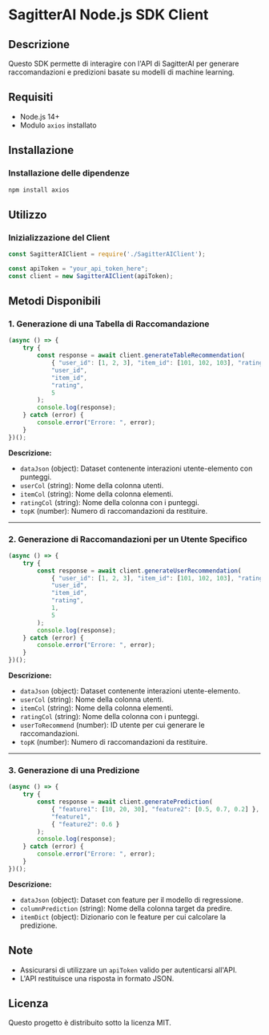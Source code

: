 # SagitterAI Node.js SDK Client

## Descrizione
Questo SDK permette di interagire con l'API di SagitterAI per generare raccomandazioni e predizioni basate su modelli di machine learning.

## Requisiti
- Node.js 14+
- Modulo `axios` installato

## Installazione
### Installazione delle dipendenze
```bash
npm install axios
```

## Utilizzo

### Inizializzazione del Client
```javascript
const SagitterAIClient = require('./SagitterAIClient');

const apiToken = "your_api_token_here";
const client = new SagitterAIClient(apiToken);
```

## Metodi Disponibili

### 1. Generazione di una Tabella di Raccomandazione
```javascript
(async () => {
    try {
        const response = await client.generateTableRecommendation(
            { "user_id": [1, 2, 3], "item_id": [101, 102, 103], "rating": [5, 4, 3] },
            "user_id",
            "item_id",
            "rating",
            5
        );
        console.log(response);
    } catch (error) {
        console.error("Errore: ", error);
    }
})();
```
**Descrizione:**
- `dataJson` (object): Dataset contenente interazioni utente-elemento con punteggi.
- `userCol` (string): Nome della colonna utenti.
- `itemCol` (string): Nome della colonna elementi.
- `ratingCol` (string): Nome della colonna con i punteggi.
- `topK` (number): Numero di raccomandazioni da restituire.

---

### 2. Generazione di Raccomandazioni per un Utente Specifico
```javascript
(async () => {
    try {
        const response = await client.generateUserRecommendation(
            { "user_id": [1, 2, 3], "item_id": [101, 102, 103], "rating": [5, 4, 3] },
            "user_id",
            "item_id",
            "rating",
            1,
            5
        );
        console.log(response);
    } catch (error) {
        console.error("Errore: ", error);
    }
})();
```
**Descrizione:**
- `dataJson` (object): Dataset contenente interazioni utente-elemento.
- `userCol` (string): Nome della colonna utenti.
- `itemCol` (string): Nome della colonna elementi.
- `ratingCol` (string): Nome della colonna con i punteggi.
- `userToRecommend` (number): ID utente per cui generare le raccomandazioni.
- `topK` (number): Numero di raccomandazioni da restituire.

---

### 3. Generazione di una Predizione
```javascript
(async () => {
    try {
        const response = await client.generatePrediction(
            { "feature1": [10, 20, 30], "feature2": [0.5, 0.7, 0.2] },
            "feature1",
            { "feature2": 0.6 }
        );
        console.log(response);
    } catch (error) {
        console.error("Errore: ", error);
    }
})();
```
**Descrizione:**
- `dataJson` (object): Dataset con feature per il modello di regressione.
- `columnPrediction` (string): Nome della colonna target da predire.
- `itemDict` (object): Dizionario con le feature per cui calcolare la predizione.

## Note
- Assicurarsi di utilizzare un `apiToken` valido per autenticarsi all'API.
- L'API restituisce una risposta in formato JSON.

## Licenza
Questo progetto è distribuito sotto la licenza MIT.

